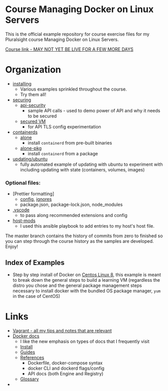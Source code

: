 # Course Managing Docker on Linux Servers

This is the official example repository for course exercise files for my Pluralsight course Managing Docker on Linux Servers.

[Course link - MAY NOT YET BE LIVE FOR A FEW MORE DAYS](https://app.pluralsight.com/library/courses/managing-docker-linux-servers)

# Organization

- [installing](./installing/)
  - Various examples sprinkled throughout the course.
  - Try them all!
- [securing](./securing/)
  - [api-security](./securing/api-security.sh)
    - sample API calls - used to demo power of API and why it needs to be secured
  - [secured VM](./securing/secured/README.md)
    - for API TLS config experimentation
- [containerds](./containerds/)
  - [alone](./containerds/alone-pkg/README.md)
    - install `containerd` from pre-built binaries
  - [alone-pkg](containerds/alone-pkg/README.md)
    - install `containerd` from a package
- [updating/ubuntu](./updating/ubuntu/Vagrantfile)
  - fully automated example of updating with ubuntu to experiment with including updating with state (containers, volumes, images)

### Optional files:

- [Prettier formatting]
  - [config](.prettierrc.yaml), [ignores](.prettierignore)
  - package.json, package-lock.json, node_modules
- [.vscode](./.vscode)
  - to pass along recommended extensions and config
- [host-mods](./host-mods/)
  - I used this ansible playbook to add entries to my host's host file.

The master branch contains the history of commits from zero to finished so you can step through the course history as the samples are developed. Enjoy!

## Index of Examples

- Step by step install of Docker on [Centos Linux 8](./installing/centos-8/), this example is meant to break down the general steps to build a learning VM (regardless the distro you chose and the general package management steps necessary to install docker with the bundled OS package manager, `yum` in the case of CentOS)

# Links

- [Vagrant - all my tips and notes that are relevant](https://github.com/g0t4/wes-docs/tree/master/vagrants)
- [Docker docs](https://docs.docker.com/)
  - I like the new emphasis on types of docs that I frequently visit
  - [Install](https://docs.docker.com/get-docker/)
  - [Guides](https://docs.docker.com/get-started/overview/)
  - [References](https://docs.docker.com/reference/)
    - Dockerfile, docker-compose syntax
    - docker CLI and dockerd flags/config
    - API docs (both Engine and Registry)
  - [Glossary](https://docs.docker.com/glossary/)
-
